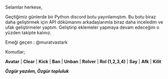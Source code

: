 Selamlar herkese,

Geçtiğimiz günlerde bir Python discord botu yayınlamıştım. Bu botu biraz daha geliştirmek için API dökümanını arkadaşlarımla biraz daha inceledim ve ufak geliştirmeler yaptım. Geliştirip eklemeler yapmaya devam edeceğim o yüzden takipte kalınız.

Emeği geçen : @muratvastark

Komutlar;

**Avatar** | **Clear** | **Kick** | **Ban** | **Unban** | **Rolver** | **Rol (1,2,3,4)** | **Say** | **Afk** | **Kilit**

**_Özgür yazılım, Özgür topluluk_**
